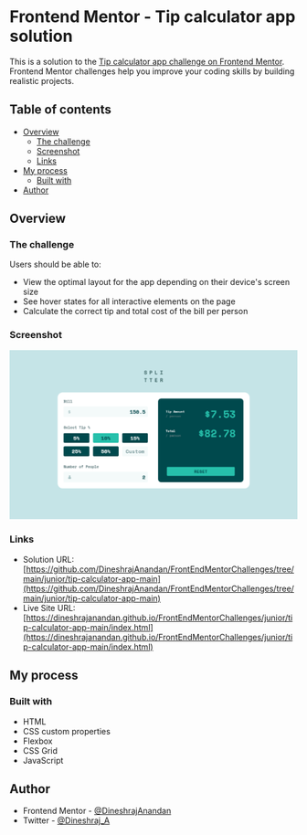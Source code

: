 # Frontend Mentor - Tip calculator app solution

This is a solution to the [Tip calculator app challenge on Frontend Mentor](https://www.frontendmentor.io/challenges/tip-calculator-app-ugJNGbJUX). Frontend Mentor challenges help you improve your coding skills by building realistic projects.

## Table of contents

- [Overview](#overview)
  - [The challenge](#the-challenge)
  - [Screenshot](#screenshot)
  - [Links](#links)
- [My process](#my-process)
  - [Built with](#built-with)
- [Author](#author)

## Overview

### The challenge

Users should be able to:

- View the optimal layout for the app depending on their device's screen size
- See hover states for all interactive elements on the page
- Calculate the correct tip and total cost of the bill per person

### Screenshot

![](./screenshot.png)

### Links

- Solution URL: [https://github.com/DineshrajAnandan/FrontEndMentorChallenges/tree/main/junior/tip-calculator-app-main](https://github.com/DineshrajAnandan/FrontEndMentorChallenges/tree/main/junior/tip-calculator-app-main)
- Live Site URL: [https://dineshrajanandan.github.io/FrontEndMentorChallenges/junior/tip-calculator-app-main/index.html](https://dineshrajanandan.github.io/FrontEndMentorChallenges/junior/tip-calculator-app-main/index.html)

## My process

### Built with

- HTML
- CSS custom properties
- Flexbox
- CSS Grid
- JavaScript

## Author

- Frontend Mentor - [@DineshrajAnandan](https://www.frontendmentor.io/profile/DineshrajAnandan)
- Twitter - [@Dineshraj_A](https://www.twitter.com/Dineshraj_A)
